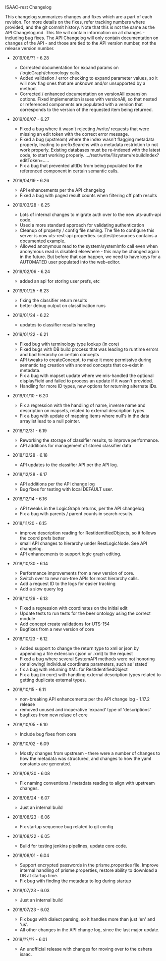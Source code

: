 ISAAC-rest Changelog 

This changelog summarizes changes and fixes which are a part of each revision.  For more details on the fixes, refer tracking numbers where provided, and the git commit history.  Note that this is not the same as the API Changelog.md.  This file will contain information on all changes - including bug fixes.  The API Changelog will only contain documentation on changes of the API - and those are tied to the 
API version number, not the release version number.

* 2019/06/?? - 6.28
    * Corrected documentation for expand params on /logicGraph/chronology calls.
    * Added validation / error checking to expand parameter values, so it will now flag ones that are unknown and/or unsupported by a method.
    * Corrected / enhanced documentation on versionAll expansion options.  Fixed implemenation issues with versionAll, so that nested or referenced
        components are populated with a version that corresponds to the version of the requested item being returned.

* 2019/06/07 - 6.27
    * Fixed a bug where it wasn't rejecting /write/ requests that were missing an edit token with the correct error message.
    * Fixed a bug (upstream) where the index wasn't flagging metadata properly, leading to prefixSearchs with a metadata restriction to not work properly.
        Existing databases must be re-indexed with the latest code, to start working properly.  .../rest/write/1/system/rebuildIndex?editToken=.....
    * Fix a bug that prevented altIDs from being populated for the referenced component in certain semantic calls.

* 2019/04/19 - 6.26
    * API enhancements per the API changelog
    * Fixed a bug with paged result counts when filtering off path results

* 2019/03/28 - 6.25
    * Lots of internal changes to migrate auth over to the new uts-auth-api code.
    * Used a more standard approach for validating authentication
    * Cleanup of property / config file naming.  The file to configure this server is now uts-rest-api.properties.  src/test/resources contains a 
        documented example.
    * Allowed anonymous read to the system/systemImfo call even when anonymous read is disabled elsewhere - this may be changed again in the future.
        But before that can happen, we need to have keys for a AUTOMATED user populated into the web-editor.

* 2019/02/06 - 6.24
    * added an api for storing user prefs, etc

* 2019/01/25 - 6.23
    * fixing the classifier return results
    * better debug output on classification runs

* 2019/01/24 - 6.22
    * updates to classifier results handling

* 2019/01/22 - 6.21
    * Fixed bug with terminology type lookup (in core)
    * Fixed bugs with DB build process that was leading to runtime errors and bad hierarchy on certain concepts
    * API tweaks to createConcept, to make it more permissive during semantic tag creation with snomed concepts that co-exist in metadata.
    * Fix a bug with mapset update where we mis-handled the optional displayField and failed to process an update if it wasn't provided.
    * Handling for more ID types, new options for returning alternate IDs.

* 2019/01/10 - 6.20
    * Fix a regression with the handling of name, inverse name and description on mapsets, related to external description types.
    * Fix a bug with update of mapping items where null's in the data arraylist lead to a null pointer.

* 2018/12/31 - 6.19
    * Reworking the storage of classifier results, to improve performance.
    * API additions for management of stored classifier data

* 2018/12/28 - 6.18
    * API updates to the classifier API per the API log.

* 2018/12/28 - 6.17
    * API additions per the API change log
    * Bug fixes for testing with local DEFAULT user.

* 2018/12/14 - 6.16
    * API tweaks in the LogicGraph returns, per the API changelog
    * Fix a bug with parents / parent counts in search results.

* 2018/11/20 - 6.15
    * improve description reading for RestIdentifiedObjects, so it follows the coord prefs better
    * small API changes to hierarchy under RestLogicNode.  See API changelog.
    * API enhancements to support logic graph editing.

* 2018/10/30 - 6.14
    * Performance improvements from a new version of core.
    * Switch over to new non-tree APIs for most hierarchy calls.
    * Add a request ID to the logs for easier tracking
    * Add a slow query log

* 2018/10/29 - 6.13
    * Fixed a regression with coordinates on the initial edit
    * Update tests to run tests for the beer ontology using the correct module
    * Add concept create validations for UTS-154
    * Bugfixes from a new version of core

* 2018/10/23 - 6.12
    * Added support to change the return type to xml or json by appending a file extension (.json or .xml) to the request
    * Fixed a bug where several SystemAPI methods were not honoring (or allowing) individual coordinate parameters, such as 'stated'
    * fix a bug with returning XML for RestIdentifiedObject
    * Fix a bug (in core) with handling external description types related to getting duplicate external types.

* 2018/10/15 - 6.11
    * non-breaking API enhancements per the API change log - 1.17.2 release
    * removed unused and inoperative 'expand' type of 'descriptions'
    * bugfixes from new relase of core

* 2018/10/05 - 6.10
    * Include bug fixes from core

* 2018/10/02 - 6.09
    * Mostly changes from upstream - there were a number of changes to how the metadata was structured, and changes to how the 
       yaml constants are generated.  

* 2018/08/30 - 6.08
    * Fix naming conventions / metadata reading to align with upstream changes.

* 2018/08/24 - 6.07
    * Just an internal build

* 2018/08/23 - 6.06
    * Fix startup sequence bug related to git config

* 2018/08/22 - 6.05
    * Build for testing jenkins pipelines, update core code.

* 2018/08/01 - 6.04
    * Support encrypted passwords in the prisme.properties file.  Improve internal handling of prisme.properties, restore ability to download
        a DB at startup time.
    * Fix bug with finding the metadata to log during startup
    
* 2018/07/23 - 6.03
    * Just an internal build

* 2018/07/23 - 6.02
    * Fix bugs with dialect parsing, so it handles more than just 'en' and 'us'.
    * All other changes in the API change log, since the last major update.

* 2018/??/?? - 6.01
    * An unofficial release with changes for moving over to the oshera isaac.